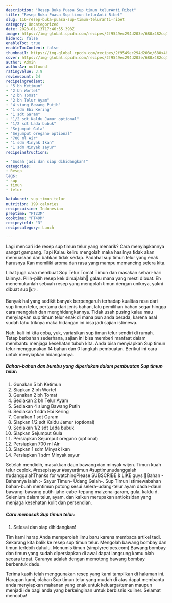 ```yaml
---
description: "Resep Buka Puasa Sup timun telurAnti Ribet"
title: "Resep Buka Puasa Sup timun telurAnti Ribet"
slug: 116-resep-buka-puasa-sup-timun-teluranti-ribet
category: Uncategorized
date: 2023-01-13T17:46:55.393Z
image: https://img-global.cpcdn.com/recipes/2f9549ec294d203e/680x482cq70/sup-timun-telur-foto-resep-utama.jpg
hideToc: false
enableToc: true
enableTocContent: false
thumbnail: https://img-global.cpcdn.com/recipes/2f9549ec294d203e/680x482cq70/sup-timun-telur-foto-resep-utama.jpg
cover: https://img-global.cpcdn.com/recipes/2f9549ec294d203e/680x482cq70/sup-timun-telur-foto-resep-utama.jpg
author: Admin
authorAv: notfound
ratingvalue: 3.9
reviewcount: 24
recipeingredient:
- "5 bh Ketimun"
- "2 bh Wortel"
- "2 bh Tomat"
- "2 bh Telur Ayam"
- "4 siung Bawang Putih"
- "1 sdm Ebi Kering"
- "1 sdt Garam"
- "1/2 sdt Kaldu Jamur optional"
- "1/2 sdt Lada bubuk"
- "Sejumput Gula"
- "Sejumput oregano optional"
- "700 ml Air"
- "1 sdm Minyak Ikan"
- "1 sdm Minyak sayur"
recipeinstructions:

- "Sudah jadi dan siap dihidangkan!"
categories:
- Resep
tags:
- sup
- timun
- telur

katakunci: sup timun telur 
nutrition: 199 calories
recipecuisine: Indonesian
preptime: "PT23M"
cooktime: "PT49M"
recipeyield: "3"
recipecategory: Lunch

---
```



Lagi mencari ide resep sup timun telur yang menarik? Cara menyiapkannya sangat gampang. Tapi Kalau keliru mengolah maka hasilnya tidak akan memuaskan dan bahkan tidak sedap. Padahal sup timun telur yang enak harusnya Kan memiliki aroma dan rasa yang mampu memancing selera kita.


Lihat juga cara membuat Sop Telur Tomat Timun dan masakan sehari-hari lainnya. Pilih-pilih resep kek dimajalah🤣 galau mana yang mesti dibuat. Eh menemukanlah sebuah resep yang mengolah timun dengan uniknya, yakni dibuat sup🤔👉.

Banyak hal yang sedikit banyak berpengaruh terhadap kualitas rasa dari sup timun telur, pertama dari jenis bahan, lalu pemilihan bahan segar hingga cara mengolah dan menghidangkannya. Tidak usah pusing kalau mau menyiapkan sup timun telur enak di mana pun anda berada, karena asal sudah tahu triknya maka hidangan ini bisa jadi sajian istimewa.


Nah, kali ini kita coba, yuk, variasikan sup timun telur sendiri di rumah. Tetap berbahan sederhana, sajian ini bisa memberi manfaat dalam membantu menjaga kesehatan tubuh kita. Anda bisa menyiapkan Sup timun telur menggunakan 14 bahan dan 0 langkah pembuatan. Berikut ini cara untuk menyiapkan hidangannya.

<!--inarticleads1-->

##### Bahan-bahan dan bumbu yang diperlukan dalam pembuatan Sup timun telur:

1. Gunakan 5 bh Ketimun
1. Siapkan 2 bh Wortel
1. Gunakan 2 bh Tomat
1. Sediakan 2 bh Telur Ayam
1. Sediakan 4 siung Bawang Putih
1. Sediakan 1 sdm Ebi Kering
1. Gunakan 1 sdt Garam
1. Siapkan 1/2 sdt Kaldu Jamur (optional)
1. Sediakan 1/2 sdt Lada bubuk
1. Siapkan Sejumput Gula
1. Persiapkan Sejumput oregano (optional)
1. Persiapkan 700 ml Air
1. Siapkan 1 sdm Minyak Ikan
1. Persiapkan 1 sdm Minyak sayur


Setelah mendidih, masukkan daun bawang dan minyak wijen. Timun kuah telur ceplok. #resepisayur #sayurtimun #suptimunudanggalah #udanggalahThanks for watchingPlease SUBSCRIBE &amp; LIKE guys 🤗Bahan - Bahannya ialah :- Sayur Timun- Udang Galah-. Sup Timun Istimewabahan bahan-buah mentimun potong sesui selera-udang-telur ayam dadar-daun bawang-bawang putih-jahe-cabe-tepung maizena-garam, gula, kaldu d. Selenium dalam telur, ayam, dan kalkun merupakan antioksidan yang menjaga kesehatan kulit dan persendian. 

<!--inarticleads2-->

##### Cara memasak Sup timun telur:


1. Selesai dan siap dihidangkan!

Tim kami harap Anda memperoleh ilmu baru karena membaca artikel tadi. Sekarang kita balik ke resep sup timun telur. Mengolah bawang bombay dan timun terlebih dahulu. Menumis timun (simplyrecipes.com) Bawang bombay dan timun yang sudah dipersiapkan di awal dapat langsung kamu olah secara tepat. Caranya adalah dengan memotong bawang bombay berbentuk dadu. 

Terima kasih telah menggunakan resep yang kami tampilkan di halaman ini. Harapan kami, olahan Sup timun telur yang mudah di atas dapat membantu anda menyiapkan makanan yang enak untuk keluarga/teman maupun menjadi ide bagi anda yang berkeinginan untuk berbisnis kuliner. Selamat mencoba!
